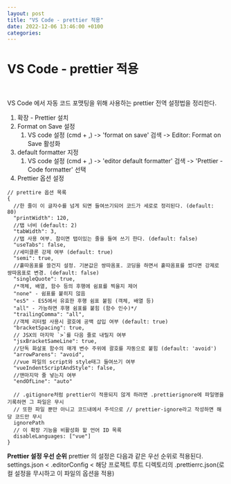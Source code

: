 ```yaml
---
layout: post
title: "VS Code - prettier 적용"
date: 2022-12-06 13:46:00 +0100
categories:
---
```


# VS Code - prettier 적용

&nbsp;

VS Code 에서 자동 코드 포맷팅을 위해 사용하는 prettier 전역 설정법을 정리한다.

1. 확장 - Prettier 설치
2. Format on Save 설정
   1. VS code 설정 (cmd + ,) -> 'format on save' 검색 -> Editor: Format on Save 활성화
3. default formatter 지정
   1. VS code 설정 (cmd + ,) -> 'editor default formatter' 검색 -> 'Prettier - Code formatter' 선택
4. Prettier 옵션 설정

```
// prettire 옵션 목록
{
  //한 줄이 이 글자수를 넘게 되면 들여쓰기되어 코드가 세로로 정리된다. (default: 80)
  "printWidth": 120,
  //탭 너비 (default: 2)
  "tabWidth": 3,
  //탭 사용 여부. 참이면 탭이있는 줄을 들여 쓰기 한다. (default: false)
  "useTabs": false,
  //세미클론 강제 여부 (default: true)
  "semi": true,
  //홑따옴표를 쓸건지 설정. 기본값은 쌍따옴표. 코딩을 하면서 홑따옴표를 썼다면 강제로 쌍따옴표로 변경. (default: false)
  "singleQuote": true,
  /*객체, 배열, 함수 등의 후행에 쉼표를 찍을지 제어
  "none" - 쉼표를 붙히지 않음
  "es5" - ES5에서 유효한 후행 쉼표 붙힘 (객체, 배열 등)
  "all" - 가능하면 후행 쉼표를 붙힘 (함수 인수)*/
  "trailingComma": "all",
  //객체 리터럴 사용시 괄호에 공백 삽입 여부 (default: true)
  "bracketSpacing": true,
  // JSX의 마지막 `>`를 다음 줄로 내릴지 여부
  "jsxBracketSameLine": true,
  //단독 화살표 함수의 매개 변수 주위에 괄호를 자동으로 붙힘 (default: 'avoid')
  "arrowParens": "avoid",
  //vue 파일의 script와 style태그 들여쓰기 여부
  "vueIndentScriptAndStyle": false,
  //맨마지막 줄 넣는지 여부
  "endOfLine": "auto"

  // .gitignore처럼 prettier이 적용되지 않게 하려면 .prettierignore에 파일명을 기록하면 그 파일은 무시
  // 또한 파일 뿐만 아니고 코드내에서 주석으로 // prettier-ignore라고 작성하면 해당 코드만 무시
  ignorePath
  // 이 확장 기능을 비활성화 할 언어 ID 목록
  disableLanguages: ["vue"]
}

```

**Prettier 설정 우선 순위**
prettier 의 설정은 다음과 같은 우선 순위로 적용된다.
settings.json < .editorConfig < 해당 프로젝트 루트 디렉토리의 .prettierrc.json(로컬 설정을 무시하고 이 파일의 옵션을 적용)
